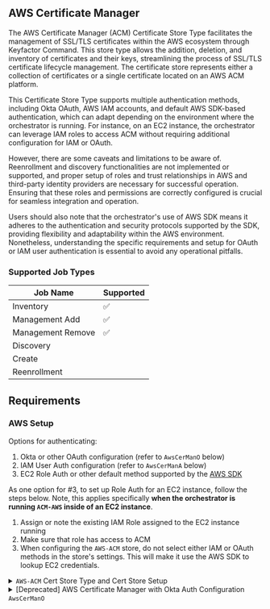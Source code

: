 ## AWS Certificate Manager

The AWS Certificate Manager (ACM) Certificate Store Type facilitates the management of SSL/TLS certificates within the AWS ecosystem through Keyfactor Command. This store type allows the addition, deletion, and inventory of certificates and their keys, streamlining the process of SSL/TLS certificate lifecycle management. The certificate store represents either a collection of certificates or a single certificate located on an AWS ACM platform.

This Certificate Store Type supports multiple authentication methods, including Okta OAuth, AWS IAM accounts, and default AWS SDK-based authentication, which can adapt depending on the environment where the orchestrator is running. For instance, on an EC2 instance, the orchestrator can leverage IAM roles to access ACM without requiring additional configuration for IAM or OAuth.

However, there are some caveats and limitations to be aware of. Reenrollment and discovery functionalities are not implemented or supported, and proper setup of roles and trust relationships in AWS and third-party identity providers are necessary for successful operation. Ensuring that these roles and permissions are correctly configured is crucial for seamless integration and operation.

Users should also note that the orchestrator's use of AWS SDK means it adheres to the authentication and security protocols supported by the SDK, providing flexibility and adaptability within the AWS environment. Nonetheless, understanding the specific requirements and setup for OAuth or IAM user authentication is essential to avoid any operational pitfalls.



### Supported Job Types

| Job Name | Supported |
| -------- | --------- |
| Inventory | ✅ |
| Management Add | ✅ |
| Management Remove | ✅ |
| Discovery |  |
| Create |  |
| Reenrollment |  |

## Requirements

### AWS Setup
Options for authenticating:
1. Okta or other OAuth configuration (refer to `AwsCerManO` below)
2. IAM User Auth configuration (refer to `AwsCerManA` below)
3. EC2 Role Auth or other default method supported by the [AWS SDK](https://docs.aws.amazon.com/sdk-for-net/v3/developer-guide/creds-assign.html)

As one option for #3, to set up Role Auth for an EC2 instance, follow the steps below. Note, this applies specifically __when the orchestrator is running `ACM-AWS` inside of an EC2 instance__.
1. Assign or note the existing IAM Role assigned to the EC2 instance running
2. Make sure that role has access to ACM
3. When configuring the `AWS-ACM` store, do not select either IAM or OAuth methods in the store's settings. This will make it use the AWS SDK to lookup EC2 credentials.

<details>
<summary><code>AWS-ACM</code> Cert Store Type and Cert Store Setup</summary>

Cert Store Type Settings
===============
**Basic Settings:**

CONFIG ELEMENT | VALUE | DESCRIPTION
--|--|--
Name | AWS Certificate Manager | Display name for the store type (may be customized)
Short Name| AWS-ACM | Short display name for the store type
Custom Capability | N/A | Store type name orchestrator will register with. Check the box to allow entry of value
Supported Job Types | Inventory, Add, Remove | Job types the extension supports
Needs Server | Checked | Determines if a target server name is required when creating store
Blueprint Allowed | Checked | Determines if store type may be included in an Orchestrator blueprint
Uses PowerShell | Unchecked | Determines if underlying implementation is PowerShell
Requires Store Password	| Unchecked | Determines if a store password is required when configuring an individual store.
Supports Entry Password	| Unchecked | Determines if an individual entry within a store can have a password.


**Advanced Settings:**

CONFIG ELEMENT | VALUE | DESCRIPTION
--|--|--
Store Path Type	| Freeform | Determines what restrictions are applied to the store path field when configuring a new store.
Store Path Value | N/A | This is reserved for the AWS Account Id when setting up the store.
Supports Custom Alias | Optional | Determines if an individual entry within a store can have a custom Alias.
Private Keys | Optional | This determines if Keyfactor can send the private key associated with a certificate to the store.
PFX Password Style | Default or Custom | "Default" - PFX password is randomly generated, "Custom" - PFX password may be specified when the enrollment job is created (Requires the *Allow Custom Password* application setting to be enabled.)

**Custom Fields:**

Custom fields operate at the certificate store level and are used to control how the orchestrator connects to the remote
target server containing the certificate store to be managed

Name|Display Name|Type|Default Value|Depends On|Required|Description
---|---|---|---|---|---|---
UseOAuth | Use OAuth 2.0 Provider | boolean | False | N/A | Yes | A switch to enable the store to use an OAuth provider workflow to authenticate with AWS ACM
UseIAM | Use IAM User Auth | boolean | False | N/A | Yes | A switch to enable the store to use IAM User auth to assume a role when authenticating with AWS ACM
OAuthScope | OAuth Scope | string | N/A | Use OAuth 2.0 Provider | No | This is the OAuth Scope needed for Okta OAuth, defined in Okta
OAuthGrantType | OAuth Grant Type | string | client_credentials | Use OAuth 2.0 Provider | No | In OAuth 2.0, the term “grant type” refers to the way an application gets an access token. In Okta this is `client_credentials`
OAuthUrl | OAuth URL | string | https://***/oauth2/default/v1/token | Use OAuth 2.0 Provider | No | The URL to request a token from your OAuth Provider. Fill this out with the correct URL.
OAuthAccountId | OAuth AWS Account Id | string | N/A | Use OAuth 2.0 Provider | No | The AWS account ID to use after getting an OAuth token to assume the associated Role.
IamAccountId | IAM AWS Account ID | string | N/A | Use IAM User Auth | No | The AWS account ID to use when assuming a role as the IAM User.


**Entry Parameters:**

Entry parameters are inventoried and maintained for each entry within a certificate store.
They are typically used to support binding of a certificate to a resource.

While `AWS Region` can be set to multiple choice as noted below, you will need to list all regions you want available for adding certificates.
You can instead make this a String type in order to allow the region to be specified later without knowing all valid regions now.

Name|Display Name| Type|Default Value|Required When|Description
---|---|---|---|---|---
AWS Region | AWS Region | Multiple Choice | us-east-1 | Adding | When adding, this is the Region that the Certificate will be added to.



Cert Store Settings
===============
| Name | Value | Description |
| ----------- | ----------- | ----------- |
| Client Machine | AWS Role | This is the AWS Role that will be used for access. This role will be assumed and its permissions will apply to all actions taken by the orchestrator. |
| User Name | See Below | See Below |
| Password | See Below | See Below |
| Store Path | us-east-1,us-east-2,...,etc. | The AWS Region, or a comma-separated list of multiple regions, the store will operate in. |
| Use OAuth 2.0 Provider | Use an OAuth provider to authenticate with AWS | Set to true to enable OAuth usage and display additional OAuth fields |
| Use IAM User Auth | Use an IAM user's credentials to assume a role | Set to true to enable IAM user auth and the IAM Account ID field. |
| OAuth Scope | Look in OAuth provider for Scope | Displayed and required when using OAuth 2.0 Provider. OAuth scope setup in the Okta Application or other OAuth provider |
| OAuth Grant Type | client_credentials | Displayed and required when using OAuth 2.0 Provider. This may vary depending on Okta setup but will most likely be this value. |
| OAuth URL | https://***/oauth2/default/v1/token | Displayed and required when using OAuth 2.0 Provider. URL to request token from OAuth provider. Example given is for an Okta token. |
| OAuth AWS Account Id | AWS account ID number | Displayed and required when using OAuth 2.0 Provider. This account ID is used in conjunction with the OAuth token to assume a role (set in the Client Machine parameter) |
| IAM AWS Account Id | AWS account ID number | Displayed and required when using IAM User Auth. This account ID is used to assume a role (set in the Client Machine parameter) |

The User Name and Password fields are used differently based on the auth method you intend to use. The three options for auth are IAM User, OAuth, or default auth.

| Auth Method | Field | Value |
| - | - | - |
| IAM User | User Name | Set to the IAM User's AWS `Access Key` |
| IAM User | Password | Set to the IAM User's AWS `Access Secret` |
| OAuth 2.0 | User Name | Set to the OAuth `Client ID` |
| OAuth 2.0 | Password | Set to the OAuth `Client Secret` |
| Default (SDK) | User Name | No Value |
| Default (SDK) | Password | No Value |

</details>
</details>

<details>
<summary>[Deprecated] AWS Certificate Manager with Okta Auth Configuration <code>AwsCerManO</code></summary>



## Certificate Store Type Configuration

The recommended method for creating the `AWS-ACM` Certificate Store Type is to use [kfutil](https://github.com/Keyfactor/kfutil). After installing, use the following command to create the `` Certificate Store Type:

```shell
kfutil store-types create AWS-ACM
```

<details><summary>AWS-ACM</summary>

Create a store type called `AWS-ACM` with the attributes in the tables below:

### Basic Tab
| Attribute | Value | Description |
| --------- | ----- | ----- |
| Name | AWS Certificate Manager | Display name for the store type (may be customized) |
| Short Name | AWS-ACM | Short display name for the store type |
| Capability | AWS-ACM | Store type name orchestrator will register with. Check the box to allow entry of value |
| Supported Job Types (check the box for each) | Add, Discovery, Remove | Job types the extension supports |
| Supports Add | ✅ | Check the box. Indicates that the Store Type supports Management Add |
| Supports Remove | ✅ | Check the box. Indicates that the Store Type supports Management Remove |
| Supports Discovery |  |  Indicates that the Store Type supports Discovery |
| Supports Reenrollment |  |  Indicates that the Store Type supports Reenrollment |
| Supports Create |  |  Indicates that the Store Type supports store creation |
| Needs Server | ✅ | Determines if a target server name is required when creating store |
| Blueprint Allowed | ✅ | Determines if store type may be included in an Orchestrator blueprint |
| Uses PowerShell |  | Determines if underlying implementation is PowerShell |
| Requires Store Password |  | Determines if a store password is required when configuring an individual store. |
| Supports Entry Password |  | Determines if an individual entry within a store can have a password. |

The Basic tab should look like this:

![AWS-ACM Basic Tab](../docsource/images/AWS-ACM-basic-store-type-dialog.png)

### Advanced Tab
| Attribute | Value | Description |
| --------- | ----- | ----- |
| Supports Custom Alias | Optional | Determines if an individual entry within a store can have a custom Alias. |
| Private Key Handling | Optional | This determines if Keyfactor can send the private key associated with a certificate to the store. Required because IIS certificates without private keys would be invalid. |
| PFX Password Style | Default | 'Default' - PFX password is randomly generated, 'Custom' - PFX password may be specified when the enrollment job is created (Requires the Allow Custom Password application setting to be enabled.) |

The Advanced tab should look like this:

![AWS-ACM Advanced Tab](../docsource/images/AWS-ACM-advanced-store-type-dialog.png)

### Custom Fields Tab
Custom fields operate at the certificate store level and are used to control how the orchestrator connects to the remote target server containing the certificate store to be managed. The following custom fields should be added to the store type:

| Name | Display Name | Type | Default Value/Options | Required | Description |
| ---- | ------------ | ---- | --------------------- | -------- | ----------- |


The Custom Fields tab should look like this:

![AWS-ACM Custom Fields Tab](../docsource/images/AWS-ACM-custom-fields-store-type-dialog.png)



</details>

## Certificate Store Configuration

After creating the `AWS-ACM` Certificate Store Type and installing the AWS Certificate Manager (ACM) Universal Orchestrator extension, you can create new [Certificate Stores](https://software.keyfactor.com/Core-OnPrem/Current/Content/ReferenceGuide/Certificate%20Stores.htm?Highlight=certificate%20store) to manage certificates in the remote platform.

The following table describes the required and optional fields for the `AWS-ACM` certificate store type.

| Attribute | Description | Attribute is PAM Eligible |
| --------- | ----------- | ------------------------- |
| Category | Select "AWS Certificate Manager" or the customized certificate store name from the previous step. | |
| Container | Optional container to associate certificate store with. | |
| Client Machine | For the 'Client Machine' field, enter the specific AWS Role that will be used for access. This role will be assumed, and its permissions will apply to all actions taken by the orchestrator. Example: 'arn:aws:iam::123456789012:role/ACMAccessRole'. | |
| Store Path | For the 'Store Path' field, enter the AWS region or a comma-separated list of multiple regions where the orchestrator will operate. Example: 'us-east-1,us-east-2'. | |
| Orchestrator | Select an approved orchestrator capable of managing `AWS-ACM` certificates. Specifically, one with the `AWS-ACM` capability. | |

* **Using kfutil**

    ```shell
    # Generate a CSV template for the AzureApp certificate store
    kfutil stores import generate-template --store-type-name AWS-ACM --outpath AWS-ACM.csv

    # Open the CSV file and fill in the required fields for each certificate store.

    # Import the CSV file to create the certificate stores
    kfutil stores import csv --store-type-name AWS-ACM --file AWS-ACM.csv
    ```

* **Manually with the Command UI**: In Keyfactor Command, navigate to Certificate Stores from the Locations Menu. Click the Add button to create a new Certificate Store using the attributes in the table above.